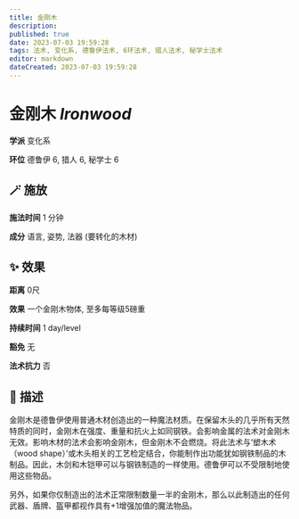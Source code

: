```yaml
---
title: 金刚木
description: 
published: true
date: 2023-07-03 19:59:28
tags: 法术, 变化系, 德鲁伊法术, 6环法术, 猎人法术, 秘学士法术
editor: markdown
dateCreated: 2023-07-03 19:59:28
---
```


# **金刚木** *Ironwood*

**学派** 变化系 

**环位** 德鲁伊 6, 猎人 6, 秘学士 6

## 🪄 施放

**施法时间** 1 分钟

**成分** 语言, 姿势, 法器 (要转化的木材)

## ✨ 效果  

**距离** 0尺 

**效果** 一个金刚木物体, 至多每等级5磅重 

**持续时间** 1 day/level 

**豁免** 无

**法术抗力** 否

## 📖 描述

金刚木是德鲁伊使用普通木材创造出的一种魔法材质。在保留木头的几乎所有天然特质的同时，金刚木在强度、重量和抗火上如同钢铁。会影响金属的法术对金刚木无效。影响木材的法术会影响金刚木，但金刚木不会燃烧。将此法术与‘塑木术 （wood shape）’或木头相关的工艺检定结合，你能制作出功能犹如钢铁制品的木制品。因此，木剑和木铠甲可以与钢铁制造的一样使用。德鲁伊可以不受限制地使用这些物品。

另外，如果你仅制造出的法术正常限制数量一半的金刚木，那么以此制造出的任何武器、盾牌、盔甲都视作具有+1增强加值的魔法物品。
    